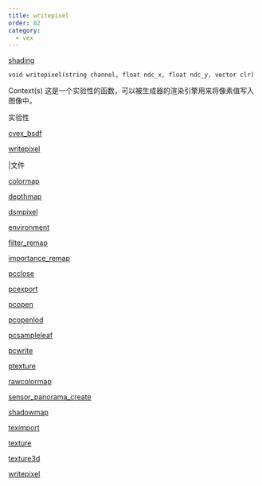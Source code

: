 ```yaml
---
title: writepixel
order: 82
category:
  - vex
---
```


[shading](../contexts/shading.html)

`void writepixel(string channel, float ndc_x, float ndc_y, vector clr)`

Context(s) 这是一个实验性的函数，可以被生成器的渲染引擎用来将像素值写入图像中。

实验性

[cvex_bsdf](cvex_bsdf.html)

[writepixel](writepixel.html)

|文件

[colormap](colormap.html)

[depthmap](depthmap.html)

[dsmpixel](dsmpixel.html)

[environment](environment.html)

[filter_remap](filter_remap.html)

[importance_remap](importance_remap.html)

[pcclose](pcclose.html)

[pcexport](pcexport.html)

[pcopen](pcopen.html)

[pcopenlod](pcopenlod.html)

[pcsampleleaf](pcsampleleaf.html)

[pcwrite](pcwrite.html)

[ptexture](ptexture.html)

[rawcolormap](rawcolormap.html)

[sensor_panorama_create](sensor_panorama_create.html)

[shadowmap](shadowmap.html)

[teximport](teximport.html)

[texture](texture.html)

[texture3d](texture3d.html)

[writepixel](writepixel.html)
